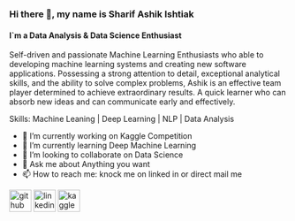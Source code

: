 ### Hi there 👋, my name is Sharif Ashik Ishtiak
#### I`m a Data Analysis & Data Science Enthusiast
Self-driven and passionate Machine Learning Enthusiasts who able to developing machine learning systems and creating new software applications. Possessing a strong attention to detail, exceptional analytical skills, and the ability to solve complex problems, Ashik is an effective team player determined to achieve extraordinary results. A quick learner who can absorb new ideas and can communicate early and effectively.


Skills: Machine Leaning | Deep Learning | NLP | Data Analysis

- 🔭 I’m currently working on Kaggle Competition  
- 🌱 I’m currently learning Deep Machine Learning 
- 👯 I’m looking to collaborate on Data Science 
- 💬 Ask me about Anything you want 
- 📫 How to reach me: knock me on linked in or direct mail me 


[<img src='https://cdn.jsdelivr.net/npm/simple-icons@3.0.1/icons/github.svg' alt='github' height='40'>](https://github.com/https://github.com/sharifashik591)  [<img src='https://cdn.jsdelivr.net/npm/simple-icons@3.0.1/icons/linkedin.svg' alt='linkedin' height='40'>](https://www.linkedin.com/in/https://www.linkedin.com/in/sharif-ashik//)  [<img src='https://cdn.jsdelivr.net/npm/simple-icons@3.0.1/icons/kaggle.svg' alt='kaggle' height='40'>](https://www.kaggle.com/sharifashik)  

